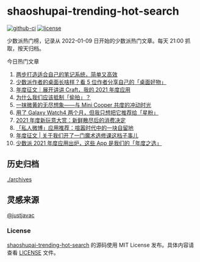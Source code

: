 
# shaoshupai-trending-hot-search

[![github-ci](https://github.com/hua1995116/shaoshupai-trending-hot-search/actions/workflows/ci.yml/badge.svg?branch=master&event=push)](https://github.com/hua1995116/shaoshupai-trending-hot-search/actions/workflows/ci.yml)
[![license](https://img.shields.io/github/license/hua1995116/shaoshupai-trending-hot-search)](https://github.com/hua1995116/shaoshupai-trending-hot-search/blob/master/LICENSE)

少数派热门榜，记录从 2022-01-09 日开始的少数派热门文章。每天 21:00 抓取，按天归档。


今日热门文章

<!-- BEGIN -->
<!-- 最后更新时间 Thu Jan 20 2022 09:13:14 GMT+0800 (China Standard Time) -->
1. [两步打造适合自己的笔记系统，简单又高效](https://sspai.com/post/70841)
2. [少数派作者的桌面长啥样？看 5 位作者分享自己的「桌面好物」](https://sspai.com/post/70809)
3. [年度征文｜展开讲讲 Craft，我的 2021 年度应用](https://sspai.com/post/70778)
4. [为什么我们应该抵制「偷拍」？](https://sspai.com/post/70755)
5. [一抹微黄的无尽想象——与 Mini Cooper 共度的冲动时光](https://sspai.com/post/65185)
6. [用了 Galaxy Watch4 两个月，但我只想把它推荐给「星粉」](https://sspai.com/post/70741)
7. [2021 年度新玩意大赏：新鲜散尽后的消费决定](https://sspai.com/post/70695)
8. [「私人微博」应用推荐：喧嚣时代中的一块自留地](https://sspai.com/post/70739)
9. [年度征文 | 关于我们开了一门魔术选修课这档子事儿](https://sspai.com/post/70626)
10. [少数派 2021 年度应用出炉，这些 App 是我们的「年度之选」](https://sspai.com/post/70710)
<!-- END -->

## 历史归档 

[./archives](./archives)

## 灵感来源

[@justjavac](https://github.com/justjavac)

### License

[shaoshupai-trending-hot-search](https://github.com/hua1995116/shaoshupai-trending-hot-search)
的源码使用 MIT License 发布。具体内容请查看 [LICENSE](./LICENSE) 文件。
